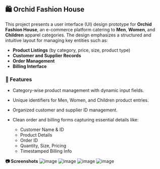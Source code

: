 ## 🛍️ Orchid Fashion House

This project presents a user interface (UI) design prototype for **Orchid Fashion House**, an e-commerce platform catering to **Men**, **Women**, and **Children** apparel categories. The design emphasizes a structured and intuitive layout for managing key entities such as:

* **Product Listings** (by category, price, size, product type)
* **Customer and Supplier Records**
* **Order Management**
* **Billing Interface**

### 🔧 Features

* Category-wise product management with dynamic input fields.
* Unique identifiers for Men, Women, and Children product entries.
* Organized customer and supplier ID management.
* Clean order and billing forms capturing essential details like:

  * Customer Name & ID
  * Product Details
  * Order ID
  * Quantity, Size, Pricing
  * Timestamped Billing Info

**📷 Screenshots**
![image](https://github.com/user-attachments/assets/06518476-3132-47e6-9acc-407403cf4c8f)
![image](https://github.com/user-attachments/assets/666057c5-ca67-48f5-8204-f32af00c4cd8)
![image](https://github.com/user-attachments/assets/55ed1bff-685a-48eb-975f-3944392a09ec)
![image](https://github.com/user-attachments/assets/65ef793a-ff9d-408f-a134-76e737af5d6d)
